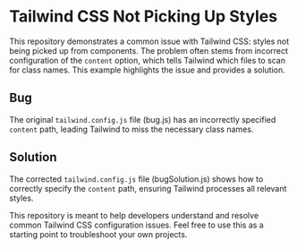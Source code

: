 # Tailwind CSS Not Picking Up Styles

This repository demonstrates a common issue with Tailwind CSS: styles not being picked up from components.  The problem often stems from incorrect configuration of the `content` option, which tells Tailwind which files to scan for class names.  This example highlights the issue and provides a solution.

## Bug
The original `tailwind.config.js` file (bug.js) has an incorrectly specified `content` path, leading Tailwind to miss the necessary class names.

## Solution
The corrected `tailwind.config.js` file (bugSolution.js) shows how to correctly specify the `content` path, ensuring Tailwind processes all relevant styles.

This repository is meant to help developers understand and resolve common Tailwind CSS configuration issues.  Feel free to use this as a starting point to troubleshoot your own projects.